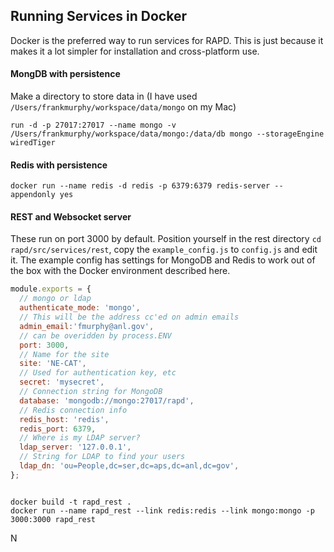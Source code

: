 ## Running Services in Docker
Docker is the preferred way to run services for RAPD. This is just because it makes it a lot simpler for installation and cross-platform use.

#### MongDB with persistence
Make a directory to store data in (I have used `/Users/frankmurphy/workspace/data/mongo` on my Mac)  

```shell
run -d -p 27017:27017 --name mongo -v /Users/frankmurphy/workspace/data/mongo:/data/db mongo --storageEngine wiredTiger
```

#### Redis with persistence
```shell
docker run --name redis -d redis -p 6379:6379 redis-server --appendonly yes
```

#### REST and Websocket server
These run on port 3000 by default. Position yourself in the rest directory `cd rapd/src/services/rest`, copy the `example_config.js` to `config.js` and edit it. The example config has settings for MongoDB and Redis to work out of the box with the Docker environment described here.  
```javascript
module.exports = {
  // mongo or ldap
  authenticate_mode: 'mongo',
  // This will be the address cc'ed on admin emails
  admin_email:'fmurphy@anl.gov',
  // can be overidden by process.ENV
  port: 3000,
  // Name for the site
  site: 'NE-CAT',
  // Used for authentication key, etc
  secret: 'mysecret',
  // Connection string for MongoDB
  database: 'mongodb://mongo:27017/rapd',
  // Redis connection info
  redis_host: 'redis',
  redis_port: 6379,
  // Where is my LDAP server?
  ldap_server: '127.0.0.1',
  // String for LDAP to find your users
  ldap_dn: 'ou=People,dc=ser,dc=aps,dc=anl,dc=gov',
};
```

```shell

docker build -t rapd_rest .
docker run --name rapd_rest --link redis:redis --link mongo:mongo -p 3000:3000 rapd_rest
```

N
